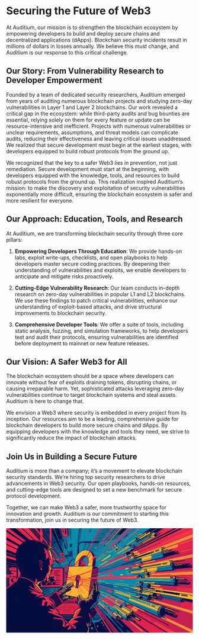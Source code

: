 # Securing the Future of Web3

At Auditium, our mission is to strengthen the blockchain ecosystem by empowering developers to build and deploy secure chains and decentralized applications (dApps). Blockchain security incidents result in millions of dollars in losses annually. We believe this must change, and Auditium is our response to this critical challenge.

## Our Story: From Vulnerability Research to Developer Empowerment

Founded by a team of dedicated security researchers, Auditium emerged from years of auditing numerous blockchain projects and studying zero-day vulnerabilities in Layer 1 and Layer 2 blockchains. Our work revealed a critical gap in the ecosystem: while third-party audits and bug bounties are essential, relying solely on them for every feature or update can be resource-intensive and inefficient. Projects with numerous vulnerabilities or unclear requirements, assumptions, and threat models can complicate audits, reducing their effectiveness and leaving critical issues unaddressed. We realized that secure development must begin at the earliest stages, with developers equipped to build robust protocols from the ground up.

We recognized that the key to a safer Web3 lies in prevention, not just remediation. Secure development must start at the beginning, with developers equipped with the knowledge, tools, and resources to build robust protocols from the ground up. This realization inspired Auditium’s mission: to make the discovery and exploitation of security vulnerabilities exponentially more difficult, ensuring the blockchain ecosystem is safer and more resilient for everyone.


## Our Approach: Education, Tools, and Research

At Auditium, we are transforming blockchain security through three core pillars:

1. **Empowering Developers Through Education**: We provide hands-on labs, exploit write-ups, checklists, and open playbooks to help developers master secure coding practices. By deepening their understanding of vulnerabilities and exploits, we enable developers to anticipate and mitigate risks proactively.

2. **Cutting-Edge Vulnerability Research**: Our team conducts in-depth research on zero-day vulnerabilities in popular L1 and L2 blockchains. We use these findings to patch critical vulnerabilities, enhance our understanding of exploit-based attacks, and drive structural improvements to blockchain security.

3. **Comprehensive Developer Tools**: We offer a suite of tools, including static analysis, fuzzing, and simulation frameworks, to help developers test and audit their protocols, ensuring vulnerabilities are identified before deployment to mainnet or new feature releases.

## Our Vision: A Safer Web3 for All

The blockchain ecosystem should be a space where developers can innovate without fear of exploits draining tokens, disrupting chains, or causing irreparable harm. Yet, sophisticated attacks leveraging zero-day vulnerabilities continue to target blockchain systems and steal assets. Auditium is here to change that.

We envision a Web3 where security is embedded in every project from its inception. Our resources aim to be a leading, comprehensive guide for blockchain developers to build more secure chains and dApps. By equipping developers with the knowledge and tools they need, we strive to significantly reduce the impact of blockchain attacks.

## Join Us in Building a Secure Future

Auditium is more than a company; it’s a movement to elevate blockchain security standards. We’re hiring top security researchers to drive advancements in Web3 security. Our open playbooks, hands-on resources, and cutting-edge tools are designed to set a new benchmark for secure protocol development.

Together, we can make Web3 a safer, more trustworthy space for innovation and growth. Auditium is our commitment to starting this transformation, join us in securing the future of Web3.

![Auditium Team](img/aboutus.jpg)